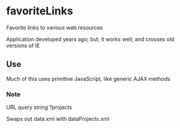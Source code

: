 # favoriteLinks
Favorite links to various web resources
 
<p>Application developed years ago; but, it works well, and crosses old versions of IE</p>

<h2>Use</h2>
<p>Much of this uses primitive JavaScript, like generic AJAX methods</p>
<h3>Note</h3>
<p>URL query string ?projects</p>
<p>Swaps out data.xml with dataProjects.xml</p>



 

 
